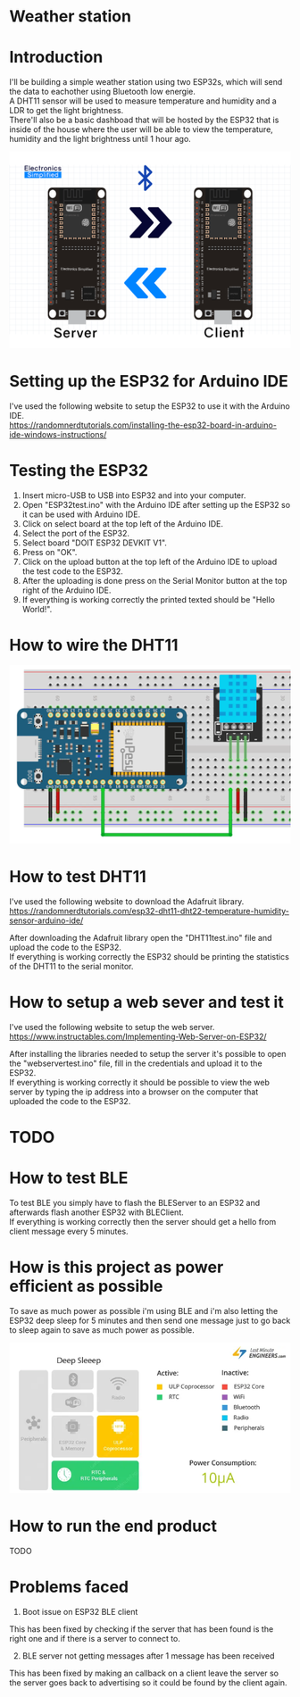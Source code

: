 # Weather station

# Introduction
I'll be building a simple weather station using two ESP32s, which will send the data to eachother using Bluetooth low energie. </br>
A DHT11 sensor will be used to measure temperature and humidity and a LDR to get the light brightness. </br>
There'll also be a basic dashboad that will be hosted by the ESP32 that is inside of the house where the user will be able to view the temperature, humidity and the light brightness until 1 hour ago. </br>

![overview.png](/Img/overview.png) 

# Setting up the ESP32 for Arduino IDE
I've used the following website to setup the ESP32 to use it with the Arduino IDE. </br>
https://randomnerdtutorials.com/installing-the-esp32-board-in-arduino-ide-windows-instructions/

# Testing the ESP32
1. Insert micro-USB to USB into ESP32 and into your computer.
2. Open "ESP32test.ino" with the Arduino IDE after setting up the ESP32 so it can be used with Arduino IDE.
3. Click on select board at the top left of the Arduino IDE.
4. Select the port of the ESP32.
5. Select board "DOIT ESP32 DEVKIT V1".
6. Press on "OK".
7. Click on the upload button at the top left of the Arduino IDE to upload the test code to the ESP32.
8. After the uploading is done press on the Serial Monitor button at the top right of the Arduino IDE.
9. If everything is working correctly the printed texted should be "Hello World!".

# How to wire the DHT11
![wiring.png](/Img/wiring.png) 

# How to test DHT11 
I've used the following website to download the Adafruit library. </br>
https://randomnerdtutorials.com/esp32-dht11-dht22-temperature-humidity-sensor-arduino-ide/

After downloading the Adafruit library open the "DHT11test.ino" file and upload the code to the ESP32. </br>
If everything is working correctly the ESP32 should be printing the statistics of the DHT11 to the serial monitor. </br>

# How to setup a web sever and test it
I've used the following website to setup the web server. </br>
https://www.instructables.com/Implementing-Web-Server-on-ESP32/

After installing the libraries needed to setup the server it's possible to open the "webservertest.ino" file, fill in the credentials and upload it to the ESP32. </br>
If everything is working correctly it should be possible to view the web server by typing the ip address into a browser on the computer that uploaded the code to the ESP32. </br>

# TODO

# How to test BLE

To test BLE you simply have to flash the BLEServer to an ESP32 and afterwards flash another ESP32 with BLEClient. </br>
If everything is working correctly then the server should get a hello from client message every 5 minutes. </br>

# How is this project as power efficient as possible

To save as much power as possible i'm using BLE and i'm also letting the ESP32 deep sleep for 5 minutes and then send one message just to go back to sleep again to save as much power as possible. </br>

![deepsleeppowerconsumption.png](/Img/deepsleeppowerconsumption.png) 

# How to run the end product

TODO </br>

# Problems faced

1. Boot issue on ESP32 BLE client

This has been fixed by checking if the server that has been found is the right one and if there is a server to connect to. </br>

2. BLE server not getting messages after 1 message has been received

This has been fixed by making an callback on a client leave the server so the server goes back to advertising so it could be found by the client again. </br>